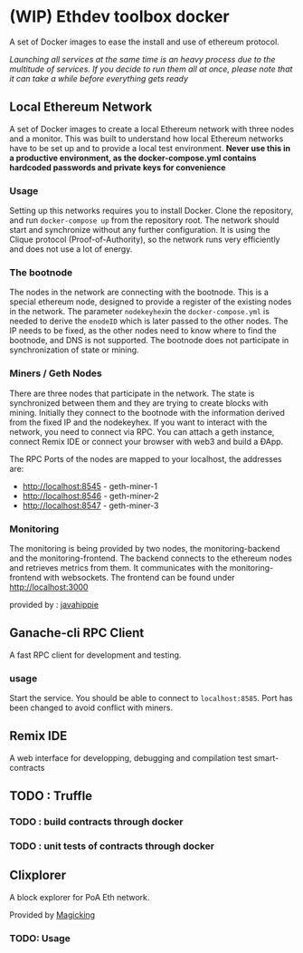 # (WIP) Ethdev toolbox docker

A set of Docker images to ease the install and use of ethereum protocol. 

*Launching all services at the same time is an heavy process due to the multitude of services. If you decide to run them all at once, please note that it can take a while before everything gets ready*

## Local Ethereum Network
A set of Docker images to create a local Ethereum network with three nodes and a monitor. This was built to understand how local Ethereum networks have to be set up and to provide a local test environment. **Never use this in a productive environment, as the docker-compose.yml contains hardcoded passwords and private keys for convenience** 

### Usage
Setting up this networks requires you to install Docker. Clone the repository, and run `docker-compose up` from the repository root. The network should start and synchronize without any further configuration. It is using the Clique protocol (Proof-of-Authority), so the network runs very efficiently and does not use a lot of energy.

### The bootnode
The nodes in the network are connecting with the bootnode. This is a special ethereum node, designed to provide a register of the existing nodes in the network. The parameter `nodekeyhex`in the `docker-compose.yml` is needed to derive the `enodeID` which is later passed to the other nodes. The IP needs to be fixed, as the other nodes need to know where to find the bootnode, and DNS is not supported. The bootnode does not participate in synchronization of state or mining.

### Miners / Geth Nodes
There are three nodes that participate in the network. The state is synchronized between them and they are trying to create blocks with mining. Initially they connect to the bootnode with the information derived from the fixed IP and the nodekeyhex. If you want to interact with the network, you need to connect via RPC. You can attach a geth instance, connect Remix IDE or connect your browser with web3 and build a ÐApp.

The RPC Ports of the nodes are mapped to your localhost, the addresses are:

* [http://localhost:8545](http://localhost:8545) - geth-miner-1
* [http://localhost:8546](http://localhost:8546) - geth-miner-2
* [http://localhost:8547](http://localhost:8547) - geth-miner-3

### Monitoring
The monitoring is being provided by two nodes, the monitoring-backend and the monitoring-frontend. The backend connects to the ethereum nodes and retrieves metrics from them. It communicates with the monitoring-frontend with websockets. The frontend can be found under [http://localhost:3000](http://localhost:3000)

provided by : [javahippie](https://github.com/javahippie/geth-dev) 

## Ganache-cli RPC Client

A fast RPC client for development and testing. 

### usage

Start the service. You should be able to connect to `localhost:8585`. Port has been changed to avoid conflict with miners.

## Remix IDE 

A web interface  for developping, debugging and compilation test smart-contracts

## TODO : Truffle

### TODO : build contracts through docker

### TODO : unit tests of contracts through docker

## Clixplorer

A block explorer for PoA Eth network. 

Provided by [Magicking](https://github.com/Magicking/Clixplorer)

### TODO: Usage

